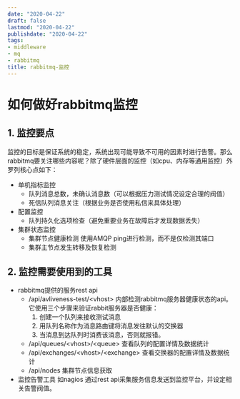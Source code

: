 ```yaml
---
date: "2020-04-22"
draft: false
lastmod: "2020-04-22"
publishdate: "2020-04-22"
tags:
- middleware
- mq
- rabbitmq
title: rabbitmq-监控
---
```


# 如何做好rabbitmq监控

## 1. 监控要点

监控的目标是保证系统的稳定，系统出现可能导致不可用的因素时进行告警。那么rabbitmq要关注哪些内容呢？除了硬件层面的监控（如cpu、内存等通用监控）外罗列核心点如下：

* 单机指标监控
    * 队列消息总数，未确认消息数（可以根据压力测试情况设定合理的阀值）
    * 死信队列消息关注（根据业务是否使用私信来具体处理）
* 配置监控
    * 队列持久化选项检查（避免重要业务在故障后才发现数据丢失）
* 集群状态监控
    * 集群节点健康检测
        使用AMQP ping进行检测，而不是仅检测其端口
    * 集群主节点发生转移及恢复检测

## 2. 监控需要使用到的工具

* rabbitmq提供的服务rest api
    * /api/avliveness-test/\<vhost>  内部检测rabbitmq服务器健康状态的api。它使用三个步骤来验证rabbit服务器是否健康：
        1. 创建一个队列来接收测试消息
        2. 用队列名称作为消息路由键将消息发往默认的交换器
        3. 当消息到达队列时消费该消息，否则就报错。
    * /api/queues/\<vhost>/\<queue> 查看队列的配置详情及数据统计
    * /api/exchanges/\<vhost>/\<exchange> 查看交换器的配置详情及数据统计
    * /api/nodes  集群节点信息获取
* 监控告警工具 如nagios
    通过rest api采集服务信息发送到监控平台，并设定相关告警阀值。